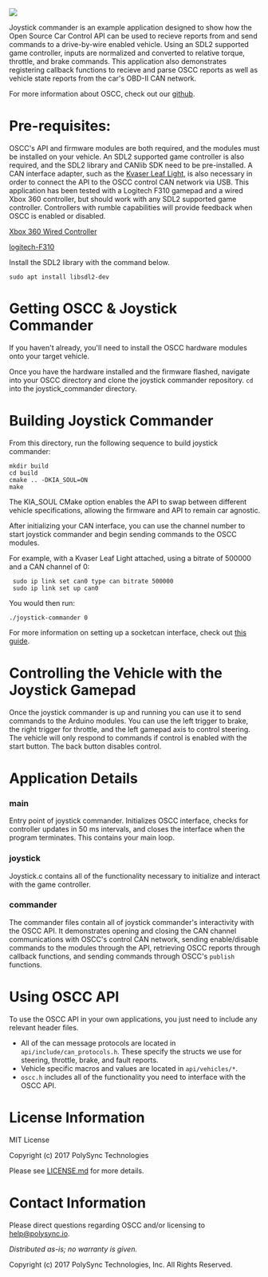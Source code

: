 <img src="https://raw.githubusercontent.com/wiki/PolySync/OSCC/images/oscc_logo_title.png">

Joystick commander is an example application designed to show how the Open Source Car Control API can be used to recieve reports from and send commands to a drive-by-wire enabled vehicle. 
Using an SDL2 supported game controller, inputs are normalized and converted to relative torque, throttle, and brake commands. This application also demonstrates registering callback functions to recieve and parse OSCC reports as well as vehicle state reports from the car's OBD-II CAN network.

For more information about OSCC, check out our [github](https://github.com/PolySync/oscc).

# Pre-requisites:

OSCC's API and firmware modules are both required, and the modules must be installed on your vehicle. An SDL2 supported game controller is also required, and the SDL2 library and CANlib SDK need to be pre-installed. A CAN interface adapter, such as the [Kvaser Leaf Light](https://www.kvaser.com), is also necessary in order to connect the API to the OSCC control CAN network via USB. This application has been tested with a Logitech F310 gamepad and a wired Xbox 360 controller, but should work with any SDL2 supported game controller. Controllers with rumble capabilities will provide feedback when OSCC is enabled or disabled. 

[Xbox 360 Wired Controller](https://www.amazon.com/dp/B004QRKWLA)

[logitech-F310](http://a.co/3GoUlkN)

Install the SDL2 library with the command below.

```
sudo apt install libsdl2-dev
```

# Getting OSCC & Joystick Commander

If you haven't already, you'll need to install the OSCC hardware modules onto your target vehicle. 

Once you have the hardware installed and the firmware flashed, navigate into your OSCC directory and clone the joystick commander repository. ```cd``` into the joystick_commander directory.

# Building Joystick Commander

From this directory, run the following sequence to build joystick commander:

```
mkdir build
cd build
cmake .. -DKIA_SOUL=ON
make
```

The KIA_SOUL CMake option enables the API to swap between different vehicle specifications, allowing the firmware and API to remain car agnostic.

After initializing your CAN interface, you can use the channel number to start joystick commander and begin sending commands to the OSCC modules.

For example, with a Kvaser Leaf Light attached, using a bitrate of 500000 and a CAN channel of 0:

```
 sudo ip link set can0 type can bitrate 500000
 sudo ip link set up can0
```

You would then run:

```
./joystick-commander 0
```

For more information on setting up a socketcan interface, check out [this guide](http://elinux.org/Bringing_CAN_interface_up).

# Controlling the Vehicle with the Joystick Gamepad

Once the joystick commander is up and running you can use it to send commands to the Arduino modules.
You can use the left trigger to brake, the right trigger for throttle, and the left gamepad axis to control steering.
The vehicle will only respond to commands if control is enabled with the start button. The back button disables control.

# Application Details

### main

Entry point of joystick commander. Initializes OSCC interface, checks for controller updates in 50 ms intervals, and closes the interface when the program terminates. This contains your main loop.

### joystick

Joystick.c contains all of the functionality necessary to initialize and interact with the game controller.

### commander

The commander files contain all of joystick commander's interactivity with the OSCC API. It demonstrates opening and closing the CAN channel communications with OSCC's control CAN network, sending enable/disable commands to the modules through the API, retrieving OSCC reports through callback functions, and sending commands through OSCC's ```publish``` functions. 

# Using OSCC API

To use the OSCC API in your own applications, you just need to include any relevant header files. 
* All of the can message protocols are located in ```api/include/can_protocols.h```. These specify the structs we use for steering, throttle, brake, and fault reports.
* Vehicle specific macros and values are located in ```api/vehicles/*```. 
* ```oscc.h``` includes all of the functionality you need to interface with the OSCC API.

# License Information

MIT License

Copyright (c) 2017 PolySync Technologies

Please see [LICENSE.md](LICENSE.md) for more details.


# Contact Information

Please direct questions regarding OSCC and/or licensing to help@polysync.io.

*Distributed as-is; no warranty is given.*

Copyright (c) 2017 PolySync Technologies, Inc.  All Rights Reserved.
    
